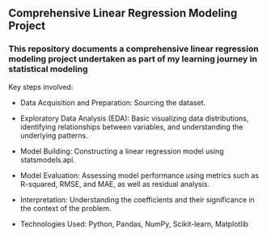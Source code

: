 ## Comprehensive Linear Regression Modeling Project

### This repository documents a comprehensive linear regression modeling project undertaken as part of my learning journey in statistical modeling

Key steps involved:

- Data Acquisition and Preparation: Sourcing the dataset.

- Exploratory Data Analysis (EDA): Basic visualizing data distributions, identifying relationships between variables, and understanding the underlying patterns.

- Model Building: Constructing a linear regression model using statsmodels.api.

- Model Evaluation: Assessing model performance using metrics such as R-squared, RMSE, and MAE, as well as residual analysis.

- Interpretation: Understanding the coefficients and their significance in the context of the problem.

- Technologies Used: Python, Pandas, NumPy, Scikit-learn, Matplotlib



